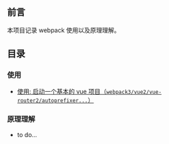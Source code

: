 ## 前言

本项目记录 webpack 使用以及原理理解。

## 目录

### 使用

+ [使用: 启动一个基本的 vue 项目（`webpack3/vue2/vue-router2/autoprefixer...`）](./use-step1)

### 原理理解

+ to do...
